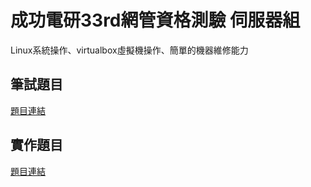 # 成功電研33rd網管資格測驗 伺服器組 #
Linux系統操作、virtualbox虛擬機操作、簡單的機器維修能力

## 筆試題目 ##
[題目連結](./written.md)
## 實作題目 ##
[題目連結](./practice.md)
